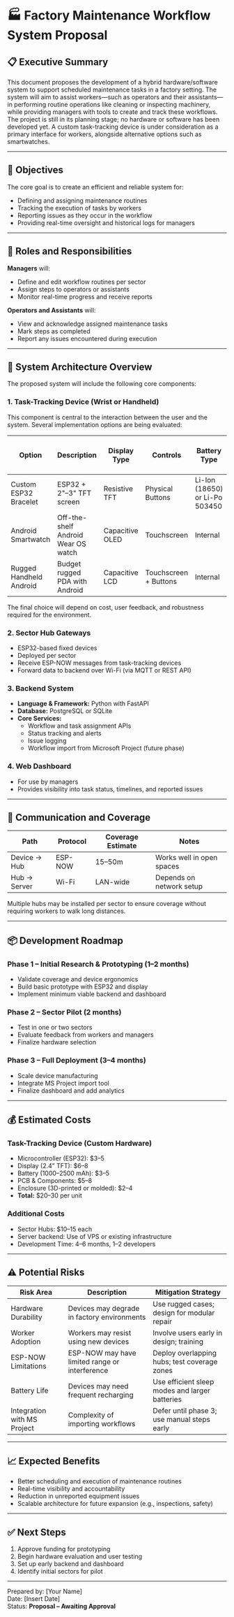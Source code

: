 # 🏭 Factory Maintenance Workflow System Proposal

## 📋 Executive Summary
This document proposes the development of a hybrid hardware/software system to support scheduled maintenance tasks in a factory setting. The system will aim to assist workers—such as operators and their assistants—in performing routine operations like cleaning or inspecting machinery, while providing managers with tools to create and track these workflows. The project is still in its planning stage; no hardware or software has been developed yet. A custom task-tracking device is under consideration as a primary interface for workers, alongside alternative options such as smartwatches.

---

## 🎯 Objectives
The core goal is to create an efficient and reliable system for:
- Defining and assigning maintenance routines
- Tracking the execution of tasks by workers
- Reporting issues as they occur in the workflow
- Providing real-time oversight and historical logs for managers

---

## 👥 Roles and Responsibilities

**Managers** will:
- Define and edit workflow routines per sector
- Assign steps to operators or assistants
- Monitor real-time progress and receive reports

**Operators and Assistants** will:
- View and acknowledge assigned maintenance tasks
- Mark steps as completed
- Report any issues encountered during execution

---

## 🧱 System Architecture Overview

The proposed system will include the following core components:

### 1. Task-Tracking Device (Wrist or Handheld)

This component is central to the interaction between the user and the system. Several implementation options are being evaluated:

| Option                      | Description                                      | Display Type     | Controls           | Battery Type      | Connectivity | Est. Unit Cost (USD) |
|----------------------------|--------------------------------------------------|------------------|--------------------|-------------------|--------------|----------------------|
| Custom ESP32 Bracelet      | ESP32 + 2"–3" TFT screen                         | Resistive TFT    | Physical Buttons   | Li-Ion (18650) or Li-Po 503450 | ESP-NOW / Wi-Fi | $20–30               |
| Android Smartwatch         | Off-the-shelf Android Wear OS watch             | Capacitive OLED  | Touchscreen        | Internal          | Wi-Fi / BLE  | $50–200              |
| Rugged Handheld Android    | Budget rugged PDA with Android                  | Capacitive LCD   | Touchscreen + Buttons | Internal       | Wi-Fi / BLE  | $70–150              |

The final choice will depend on cost, user feedback, and robustness required for the environment. 

### 2. Sector Hub Gateways

- ESP32-based fixed devices
- Deployed per sector
- Receive ESP-NOW messages from task-tracking devices
- Forward data to backend over Wi-Fi (via MQTT or REST API)

### 3. Backend System

- **Language & Framework:** Python with FastAPI
- **Database:** PostgreSQL or SQLite
- **Core Services:**
  - Workflow and task assignment APIs
  - Status tracking and alerts
  - Issue logging
  - Workflow import from Microsoft Project (future phase)

### 4. Web Dashboard

- For use by managers
- Provides visibility into task status, timelines, and reported issues

---

## 🔌 Communication and Coverage

| Path              | Protocol | Coverage Estimate | Notes                       |
|-------------------|----------|-------------------|-----------------------------|
| Device → Hub      | ESP-NOW  | 15–50m             | Works well in open spaces   |
| Hub → Server      | Wi-Fi    | LAN-wide           | Depends on network setup    |

Multiple hubs may be installed per sector to ensure coverage without requiring workers to walk long distances.

---

## 📦 Development Roadmap

### Phase 1 – Initial Research & Prototyping (1–2 months)
- Validate coverage and device ergonomics
- Build basic prototype with ESP32 and display
- Implement minimum viable backend and dashboard

### Phase 2 – Sector Pilot (2 months)
- Test in one or two sectors
- Evaluate feedback from workers and managers
- Finalize hardware selection

### Phase 3 – Full Deployment (3–4 months)
- Scale device manufacturing
- Integrate MS Project import tool
- Finalize dashboard and add analytics

---

## 💰 Estimated Costs

### Task-Tracking Device (Custom Hardware)
- Microcontroller (ESP32): $3–5
- Display (2.4” TFT): $6–8
- Battery (1000–2500 mAh): $3–5
- PCB & Components: $5–8
- Enclosure (3D-printed or molded): $2–4
- **Total:** $20–30 per unit

### Additional Costs
- Sector Hubs: $10–15 each
- Server backend: Use of VPS or existing infrastructure
- Development Time: 4–6 months, 1–2 developers

---

## ⚠️ Potential Risks

| Risk Area              | Description                                          | Mitigation Strategy                           |
|------------------------|------------------------------------------------------|------------------------------------------------|
| Hardware Durability    | Devices may degrade in factory environments         | Use rugged cases; design for modular repair   |
| Worker Adoption        | Workers may resist using new devices                | Involve users early in design; training       |
| ESP-NOW Limitations    | ESP-NOW may have limited range or interference      | Deploy overlapping hubs; test coverage zones  |
| Battery Life           | Devices may need frequent recharging                | Use efficient sleep modes and larger batteries|
| Integration with MS Project | Complexity of importing workflows              | Defer until phase 3; use manual steps early   |

---

## 📈 Expected Benefits
- Better scheduling and execution of maintenance routines
- Real-time visibility and accountability
- Reduction in unreported equipment issues
- Scalable architecture for future expansion (e.g., inspections, safety)

---

## ✅ Next Steps
1. Approve funding for prototyping
2. Begin hardware evaluation and user testing
3. Set up early backend and dashboard
4. Identify initial sectors for pilot

---

Prepared by: [Your Name]  
Date: [Insert Date]  
Status: **Proposal – Awaiting Approval**

